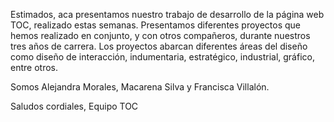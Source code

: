 
Estimados,
aca presentamos nuestro trabajo de desarrollo de la página web TOC, realizado estas semanas. Presentamos diferentes proyectos que hemos realizado en conjunto, y con otros compañeros, durante nuestros tres años de carrera. Los proyectos abarcan diferentes áreas del diseño como diseño de interacción, indumentaria, estratégico, industrial, gráfico, entre otros.

Somos Alejandra Morales, Macarena Silva y Francisca Villalón.

Saludos cordiales,
Equipo TOC
